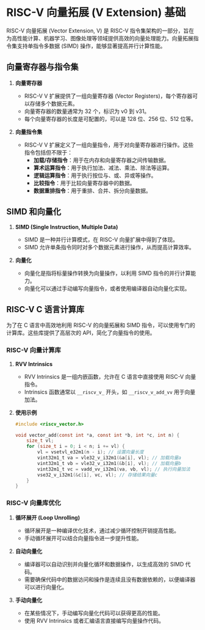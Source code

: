 # RISC-V 向量拓展 (V Extension) 基础

RISC-V 向量拓展 (Vector Extension, V) 是 RISC-V 指令集架构的一部分，旨在为高性能计算、机器学习、图像处理等领域提供高效的向量处理能力。向量拓展指令集支持单指令多数据 (SIMD) 操作，能够显著提高并行计算性能。

## 向量寄存器与指令集

1. **向量寄存器**
   - RISC-V V 扩展提供了一组向量寄存器 (Vector Registers)，每个寄存器可以存储多个数据元素。
   - 向量寄存器的数量通常为 32 个，标识为 v0 到 v31。
   - 每个向量寄存器的长度是可配置的，可以是 128 位、256 位、512 位等。

2. **向量指令集**
   - RISC-V V 扩展定义了一组向量指令，用于对向量寄存器进行操作。这些指令包括但不限于：
     - **加载/存储指令**：用于在内存和向量寄存器之间传输数据。
     - **算术运算指令**：用于执行加法、减法、乘法、除法等运算。
     - **逻辑运算指令**：用于执行按位与、或、异或等操作。
     - **比较指令**：用于比较向量寄存器中的数据。
     - **数据重排指令**：用于重排、合并、拆分向量数据。

## SIMD 和向量化

1. **SIMD (Single Instruction, Multiple Data)**
   - SIMD 是一种并行计算模式，在 RISC-V 向量扩展中得到了体现。
   - SIMD 允许单条指令同时对多个数据元素进行操作，从而提高计算效率。

2. **向量化**
   - 向量化是指将标量操作转换为向量操作，以利用 SIMD 指令的并行计算能力。
   - 向量化可以通过手动编写向量指令，或者使用编译器自动向量化实现。

## RISC-V C 语言计算库

为了在 C 语言中高效地利用 RISC-V 的向量拓展和 SIMD 指令，可以使用专门的计算库。这些库提供了高层次的 API，简化了向量指令的使用。

### RISC-V 向量计算库

1. **RVV Intrinsics**
   - RVV Intrinsics 是一组内嵌函数，允许在 C 语言中直接使用 RISC-V 向量指令。
   - Intrinsics 函数通常以 `__riscv_v_` 开头，如 `__riscv_v_add_vv` 用于向量加法。

2. **使用示例**
   ```c
   #include <riscv_vector.h>

   void vector_add(const int *a, const int *b, int *c, int n) {
       size_t vl;
       for (size_t i = 0; i < n; i += vl) {
           vl = vsetvl_e32m1(n - i); // 设置向量长度
           vint32m1_t va = vle32_v_i32m1(&a[i], vl); // 加载向量a
           vint32m1_t vb = vle32_v_i32m1(&b[i], vl); // 加载向量b
           vint32m1_t vc = vadd_vv_i32m1(va, vb, vl); // 执行向量加法
           vse32_v_i32m1(&c[i], vc, vl); // 存储结果向量c
       }
   }
   ```

### RISC-V 向量库优化

1. **循环展开 (Loop Unrolling)**
   - 循环展开是一种编译优化技术，通过减少循环控制开销提高性能。
   - 手动循环展开可以结合向量指令进一步提升性能。

2. **自动向量化**
   - 编译器可以自动识别并向量化循环和数据操作，以生成高效的 SIMD 代码。
   - 需要确保代码中的数据访问和操作是连续且没有数据依赖的，以便编译器可以进行向量化。

3. **手动向量化**
   - 在某些情况下，手动编写向量化代码可以获得更高的性能。
   - 使用 RVV Intrinsics 或者汇编语言直接编写向量操作代码。
